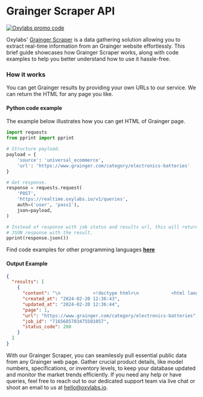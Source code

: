 # Grainger Scraper API

[![Oxylabs promo code](https://user-images.githubusercontent.com/129506779/250792357-8289e25e-9c36-4dc0-a5e2-2706db797bb5.png)](https://oxylabs.go2cloud.org/aff_c?offer_id=7&aff_id=877&url_id=112)

Oxylabs' [Grainger Scraper](https://oxylabs.io/products/scraper-api/ecommerce/grainger?utm_source=github&utm_medium=repositories&utm_campaign=product) is a data gathering solution allowing you to extract real-time information from an Grainger website effortlessly. This brief guide showcases how Grainger Scraper works, along with code examples to help you better understand how to use it hassle-free.

### How it works

You can get Grainger results by providing your own URLs to our service. We can return the HTML for any page you like.

#### Python code example

The example below illustrates how you can get HTML of Grainger page.

```python
import requests
from pprint import pprint

# Structure payload.
payload = {
    'source': 'universal_ecommerce',
    'url': 'https://www.grainger.com/category/electronics-batteries'
}

# Get response.
response = requests.request(
    'POST',
    'https://realtime.oxylabs.io/v1/queries',
    auth=('user', 'pass1'),
    json=payload,
)

# Instead of response with job status and results url, this will return the
# JSON response with the result.
pprint(response.json())
```
Find code examples for other programming languages [**here**](https://github.com/oxylabs/grainger-scraper/tree/main/code%20examples)

#### Output Example
```json
{
  "results": [
    {
      "content": "\n            <!doctype html>\n            <html lang=\"en\">\n              <head>\n                <meta ... </html>",
      "created_at": "2024-02-20 12:36:43",
      "updated_at": "2024-02-20 12:36:44",
      "page": 1,
      "url": "https://www.grainger.com/category/electronics-batteries",
      "job_id": "7165685703475501057",
      "status_code": 200
    }
  ]
}
```
With our Grainger Scraper, you can seamlessly pull essential public data from any Grainger web page. Gather crucial product details, like model numbers, specifications, or inventory levels, to keep your database updated and monitor the market trends efficiently. If you need any help or have queries, feel free to reach out to our dedicated support team via live chat or shoot an email to us at hello@oxylabs.io.